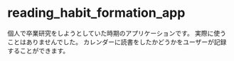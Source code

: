 # reading_habit_formation_app

個人で卒業研究をしようとしていた時期のアプリケーションです。
実際に使うことはありませんでした。
カレンダーに読書をしたかどうかをユーザーが記録することができます。
